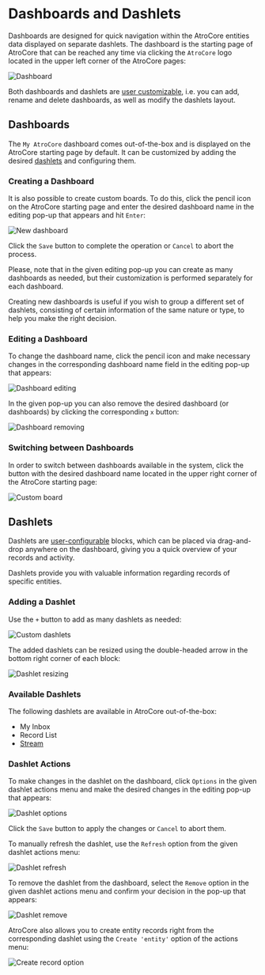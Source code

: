 # Dashboards and Dashlets

Dashboards are designed for quick navigation within the AtroCore entities data displayed on separate dashlets. The dashboard is the starting page of AtroCore that can be reached any time via clicking the `AtroCore` logo located in the upper left corner of the AtroCore pages:

![Dashboard](../../_assets/dashboards-and-dashlets/dashboard-interface.jpg)

Both dashboards and dashlets are [user customizable](./user-interface-core.md#user-interface-settings), i.e. you can add, rename and delete dashboards, as well as modify the dashlets layout.

## Dashboards

The `My AtroCore` dashboard comes out-of-the-box and is displayed on the AtroCore starting page by default. It can be customized by adding the desired [dashlets](#dashlets) and configuring them. 

### Creating a Dashboard

It is also possible to create custom boards. To do this, click the pencil icon on the AtroCore starting page and enter the desired dashboard name in the editing pop-up that appears and hit `Enter`:

![New dashboard](../../_assets/dashboards-and-dashlets/dashboard-new-core.jpg)

Click the `Save` button to complete the operation or `Cancel` to abort the process.

Please, note that in the given editing pop-up you can create as many dashboards as needed, but their customization is performed separately for each dashboard. 

Creating new dashboards is useful if you wish to group a different set of dashlets, consisting of certain information of the same nature or type, to help you make the right decision.

### Editing a Dashboard

To change the dashboard name, click the pencil icon and make necessary changes in the corresponding dashboard name field in the editing pop-up that appears:

![Dashboard editing](../../_assets/dashboards-and-dashlets/dashboard-editing.jpg)

In the given pop-up you can also remove the desired dashboard (or dashboards) by clicking the corresponding `x` button:

![Dashboard removing](../../_assets/dashboards-and-dashlets/dashboard-removing.jpg)

### Switching between Dashboards

In order to switch between dashboards available in the system, click the button with the desired dashboard name located in the upper right corner of the AtroCore starting page:

![Custom board](../../_assets/dashboards-and-dashlets/custom-board.jpg)

## Dashlets

Dashlets are [user-configurable](./user-interface-core.md#user-interface-settings) blocks, which can be placed via drag-and-drop anywhere on the dashboard, giving you a quick overview of your records and activity. 

Dashlets provide you with valuable information regarding records of specific entities.

### Adding a Dashlet

Use the `+` button to add as many dashlets as needed:

![Custom dashlets](../../_assets/dashboards-and-dashlets/custom-dashlets-core.jpg)

The added dashlets can be resized using the double-headed arrow in the bottom right corner of each block:

![Dashlet resizing](../../_assets/dashboards-and-dashlets/dashlet-resizing.jpg)

### Available Dashlets

The following dashlets are available in AtroCore out-of-the-box:
- My Inbox
- Record List
- [Stream](./stream-core.md)

### Dashlet Actions 

To make changes in the dashlet on the dashboard, click `Options` in the given dashlet actions menu and make the desired changes in the editing pop-up that appears:

![Dashlet options](../../_assets/dashboards-and-dashlets/dashlet-options-core.jpg)

Click the `Save` button to apply the changes or `Cancel` to abort them.

To manually refresh the dashlet, use the `Refresh` option from the given dashlet actions menu:

![Dashlet refresh](../../_assets/dashboards-and-dashlets/dashlet-refresh.jpg)

To remove the dashlet from the dashboard, select the `Remove` option in the given dashlet actions menu and confirm your decision in the pop-up that appears:

![Dashlet remove](../../_assets/dashboards-and-dashlets/dashlet-remove-core.jpg)

AtroCore also allows you to create entity records right from the corresponding dashlet using the `Create 'entity'` option of the actions menu:

![Create record option](../../_assets/dashboards-and-dashlets/create-record-option.jpg)
